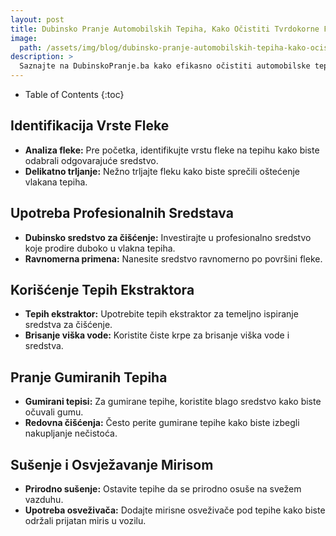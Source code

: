 ```yaml
---
layout: post
title: Dubinsko Pranje Automobilskih Tepiha, Kako Očistiti Tvrdokorne Fleke
image: 
  path: /assets/img/blog/dubinsko-pranje-automobilskih-tepiha-kako-ocistiti-tvrdokorne-fleke_dubinsko-pranje-ba.jpg
description: >
  Saznajte na DubinskoPranje.ba kako efikasno očistiti automobilske tepihe i ukloniti tvrdokorne fleke. Saveti za održavanje čistoće i svežine unutar vozila.
---
```



- Table of Contents
{:toc}


## Identifikacija Vrste Fleke

- **Analiza fleke:** Pre početka, identifikujte vrstu fleke na tepihu kako biste odabrali odgovarajuće sredstvo.
- **Delikatno trljanje:** Nežno trljajte fleku kako biste sprečili oštećenje vlakana tepiha.

## Upotreba Profesionalnih Sredstava

- **Dubinsko sredstvo za čišćenje:** Investirajte u profesionalno sredstvo koje prodire duboko u vlakna tepiha.
- **Ravnomerna primena:** Nanesite sredstvo ravnomerno po površini fleke.

## Korišćenje Tepih Ekstraktora

- **Tepih ekstraktor:** Upotrebite tepih ekstraktor za temeljno ispiranje sredstva za čišćenje.
- **Brisanje viška vode:** Koristite čiste krpe za brisanje viška vode i sredstva.

## Pranje Gumiranih Tepiha

- **Gumirani tepisi:** Za gumirane tepihe, koristite blago sredstvo kako biste očuvali gumu.
- **Redovna čišćenja:** Često perite gumirane tepihe kako biste izbegli nakupljanje nečistoća.

## Sušenje i Osvježavanje Mirisom

- **Prirodno sušenje:** Ostavite tepihe da se prirodno osuše na svežem vazduhu.
- **Upotreba osveživača:** Dodajte mirisne osveživače pod tepihe kako biste održali prijatan miris u vozilu.